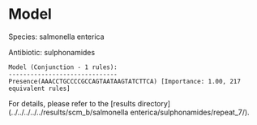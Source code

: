 
# Model

Species: salmonella enterica

Antibiotic: sulphonamides

```
Model (Conjunction - 1 rules):
------------------------------
Presence(AAACCTGCCCCGCCAGTAATAAGTATCTTCA) [Importance: 1.00, 217 equivalent rules]

```

For details, please refer to the [results directory](../../../../../results/scm_b/salmonella enterica/sulphonamides/repeat_7/).

